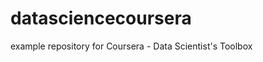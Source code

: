 datasciencecoursera
===================

example repository for Coursera - Data Scientist's Toolbox
